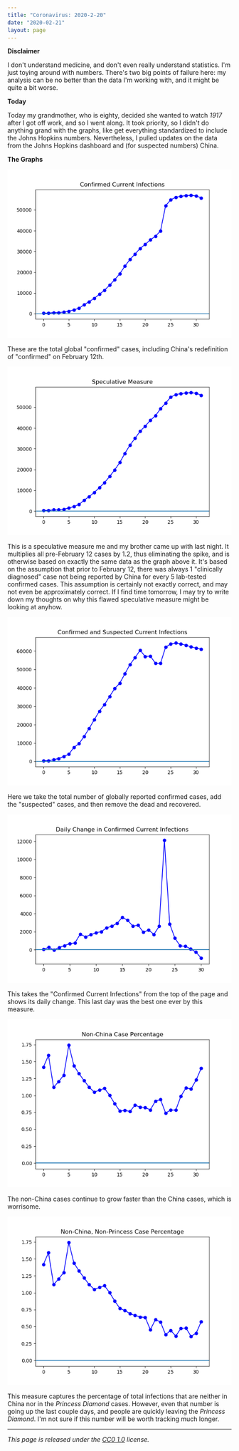 ```yaml
---
title: "Coronavirus: 2020-2-20"
date: "2020-02-21"
layout: page
---
```


**Disclaimer**

I don't understand medicine, and don't even really understand statistics. I'm just toying around with numbers. There's two big points of failure here: my analysis can be no better than the data I'm working with, and it might be quite a bit worse.

**Today**

Today my grandmother, who is eighty, decided she wanted to watch _1917_ after I got off work, and so I went along. It took priority, so I didn't do anything grand with the graphs, like get everything standardized to include the Johns Hopkins numbers. Nevertheless, I pulled updates on the data from the Johns Hopkins dashboard and (for suspected numbers) China.

**The Graphs**

![](../../i/0d.png)

These are the total global "confirmed" cases, including China's redefinition of "confirmed" on February 12th.

![](../../i/0e.png)

This is a speculative measure me and my brother came up with last night. It multiplies all pre-February 12 cases by 1.2, thus eliminating the spike, and is otherwise based on exactly the same data as the graph above it. It's based on the assumption that prior to February 12, there was always 1 "clinically diagnosed" case not being reported by China for every 5 lab-tested confirmed cases. This assumption is certainly not exactly correct, and may not even be approximately correct. If I find time tomorrow, I may try to write down my thoughts on why this flawed speculative measure might be looking at anyhow.

![](../../i/0f.png)

Here we take the total number of globally reported confirmed cases, add the "suspected" cases, and then remove the dead and recovered.

![](../../i/0g.png)

This takes the "Confirmed Current Infections" from the top of the page and shows its daily change. This last day was the best one ever by this measure.

![](../../i/0h.png)

The non-China cases continue to grow faster than the China cases, which is worrisome.

![](../../i/0i.png)

This measure captures the percentage of total infections that are neither in China nor in the _Princess Diamond_ cases. However, even that number is going up the last couple days, and people are quickly leaving the _Princess Diamond_. I'm not sure if this number will be worth tracking much longer.

---

_This page is released under the [CC0 1.0](https://creativecommons.org/publicdomain/zero/1.0/) license._

